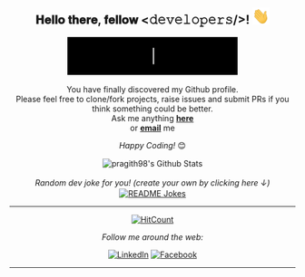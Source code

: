 <div align="center">
<h2> 𝐇𝐞𝐥𝐥𝐨 𝐭𝐡𝐞𝐫𝐞, 𝐟𝐞𝐥𝐥𝐨𝐰 <𝚍𝚎𝚟𝚎𝚕𝚘𝚙𝚎𝚛𝚜/>! <img src="https://github.com/ABSphreak/ABSphreak/blob/master/gifs/Hi.gif" width="30px"></h2>
</div>

<div align="center" width="50">

<img src="https://raw.githubusercontent.com/pragith98/pragith98/main/welcome%20to%20pragith98.gif?token=GHSAT0AAAAAABZ7GSWROI5QLTU6ZAINIAHIY6SWVMA" alt="Welcome!" width="300"/>

</div>

<div align="center">

You have finally discovered my Github profile. <br>
Please feel free to clone/fork projects, raise issues and submit PRs if you think something could be better. <br>
Ask me anything <a href="https://github.com/ABSphreak/ABSphreak/issues/new"><b>here</b></a><br>
or <a href="mailto:absphreak@outlook.com"><b>email</b></a> me

<i>Happy Coding!</i> 😊

</div>

<div align="center">

<img align="center" src="https://github-readme-stats.vercel.app/api?username=pragith98&include_all_commits=true&count_private=true&show_icons=true&line_height=20&title_color=7A7ADB&icon_color=2234AE&text_color=D3D3D3&bg_color=0,000000,130F40" alt="pragith98's Github Stats">

</br>
</br>
<i>Random dev joke for you! (create your own by clicking here ↓)</i><br>
<a href="https://readme-jokes.vercel.app"><img align="center" src="https://readme-jokes.vercel.app/api" alt="README Jokes"></a>

---
[![HitCount](http://hits.dwyl.com/ABSphreak/ABSphreak.svg)](http://hits.dwyl.com/ABSphreak/ABSphreak)

<i>Follow me around the web:</i><br>

  <!-- <a target="_blank" href="https://www.linkedin.com/in/pragith98/">🇱​🇮​🇳​🇰​🇪​🇩​🇮​🇳​</a> ●
  <a target="_blank" href="https://www.instagram.com/absphreak/">🇮​🇳​🇸​🇹​🇦​🇬​🇷​🇦​🇲​</a> ●
  <a target="_blank" href="https://www.facebook.com/originalphreak/">🇫​🇦​🇨​🇪​🇧​🇴​🇴​🇰​</a> ●
  <a target="_blank" href="https://open.spotify.com/user/0170agi99s5hh187g7mtz245b">🇸​🇵​🇴​🇹​🇮​🇫​🇾​</a>
  <a target="_blank" href="https://dev.to/ABSphreak">🇸​🇵​🇴​🇹​🇮​🇫​🇾​</a> -->

<a href="https://www.linkedin.com/in/pragith98" target="_blank"><img src="https://img.shields.io/badge/LinkedIn-%230077B5.svg?&style=flat-square&logo=linkedin&logoColor=white" alt="LinkedIn"></a>
<a href="https://www.facebook.com/pragith98" target="_blank"><img src="https://img.shields.io/badge/Facebook-%231877F2.svg?&style=flat-square&logo=facebook&logoColor=white" alt="Facebook"></a>

</div>

<!-- [🇱​🇮​🇳​🇰​🇪​🇩​🇮​🇳​](https://www.linkedin.com/in/absphreak/) ● [🇮​🇳​🇸​🇹​🇦​🇬​🇷​🇦​🇲​](https://www.instagram.com/absphreak/) ● [🇫​🇦​🇨​🇪​🇧​🇴​🇴​🇰​](https://www.facebook.com/originalphreak/) ● [🇸​🇵​🇴​🇹​🇮​🇫​🇾​](https://open.spotify.com/user/0170agi99s5hh187g7mtz245b) -->

<!--
**ABSphreak/ABSphreak** is a ✨ _special_ ✨ repository because its `README.md` (this file) appears on your GitHub profile.

Here are some ideas to get you started:

- 🔭 I’m currently working on ...
- 🌱 I’m currently learning ...
- 👯 I’m looking to collaborate on ...
- 🤔 I’m looking for help with ...
- 💬 Ask me about ...
- 📫 How to reach me: ...
- 😄 Pronouns: ...
- ⚡ Fun fact: ...
-->

-----


